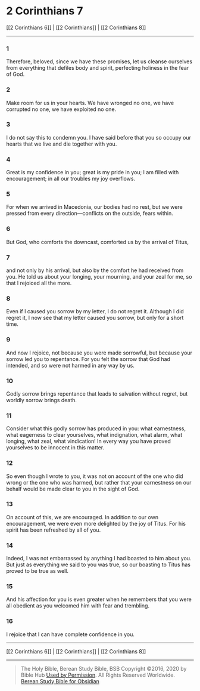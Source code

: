 # 2 Corinthians 7

[[2 Corinthians 6]] | [[2 Corinthians]] | [[2 Corinthians 8]]

---

### 1
Therefore, beloved, since we have these promises, let us cleanse ourselves from everything that defiles body and spirit, perfecting holiness in the fear of God.

### 2
Make room for us in your hearts. We have wronged no one, we have corrupted no one, we have exploited no one.

### 3
I do not say this to condemn you. I have said before that you so occupy our hearts that we live and die together with you.

### 4
Great is my confidence in you; great is my pride in you; I am filled with encouragement; in all our troubles my joy overflows.

### 5
For when we arrived in Macedonia, our bodies had no rest, but we were pressed from every direction—conflicts on the outside, fears within.

### 6
But God, who comforts the downcast, comforted us by the arrival of Titus,

### 7
and not only by his arrival, but also by the comfort he had received from you. He told us about your longing, your mourning, and your zeal for me, so that I rejoiced all the more.

### 8
Even if I caused you sorrow by my letter, I do not regret it. Although I did regret it, I now see that my letter caused you sorrow, but only for a short time.

### 9
And now I rejoice, not because you were made sorrowful, but because your sorrow led you to repentance. For you felt the sorrow that God had intended, and so were not harmed in any way by us.

### 10
Godly sorrow brings repentance that leads to salvation without regret, but worldly sorrow brings death.

### 11
Consider what this godly sorrow has produced in you: what earnestness, what eagerness to clear yourselves, what indignation, what alarm, what longing, what zeal, what vindication! In every way you have proved yourselves to be innocent in this matter.

### 12
So even though I wrote to you, it was not on account of the one who did wrong or the one who was harmed, but rather that your earnestness on our behalf would be made clear to you in the sight of God.

### 13
On account of this, we are encouraged. In addition to our own encouragement, we were even more delighted by the joy of Titus. For his spirit has been refreshed by all of you.

### 14
Indeed, I was not embarrassed by anything I had boasted to him about you. But just as everything we said to you was true, so our boasting to Titus has proved to be true as well.

### 15
And his affection for you is even greater when he remembers that you were all obedient as you welcomed him with fear and trembling.

### 16
I rejoice that I can have complete confidence in you.

---

[[2 Corinthians 6]] | [[2 Corinthians]] | [[2 Corinthians 8]]

---

> The Holy Bible, Berean Study Bible, BSB
> Copyright &copy;2016, 2020 by Bible Hub
> [Used by Permission](https://berean.bible/terms.htm). All Rights Reserved Worldwide.
> [Berean Study Bible for Obsidian](https://github.com/gapmiss/berean-study-bible-for-obsidian)</small>

